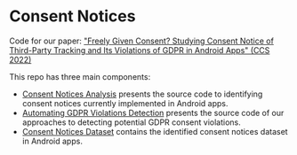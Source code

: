 # Consent Notices

Code for our paper: ["Freely Given Consent? Studying Consent Notice of Third-Party Tracking and Its Violations of GDPR in Android Apps" (CCS 2022)](https://publications.cispa.saarland/3754/2/221015_GDPR_Consent_CCS22.pdf)

This repo has three main components:
- [Consent Notices Analysis](consent-notices-analysis) presents the source code to identifying consent notices currently implemented in Android apps. 
- [Automating GDPR Violations Detection](network-traffic-analysis) presents the source code of our approaches to detecting potential GDPR consent violations.
- [Consent Notices Dataset](consent-notices-dataset) contains the identified consent notices dataset in Android apps.
